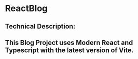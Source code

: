# ReactBlog

## Technical Description:

## This Blog Project uses Modern React and Typescript with the latest version of Vite.
